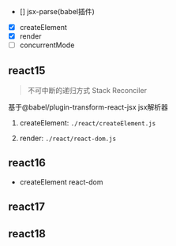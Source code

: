 
- [] jsx-parse(babel插件)
- [x] createElement
- [x] render
- [ ] concurrentMode

## react15

> 不可中断的递归方式 Stack Reconciler

基于@babel/plugin-transform-react-jsx jsx解析器

1. createElement: `./react/createElement.js`

2. render: `./react/react-dom.js`


## react16

- createElement react-dom


## react17

## react18
